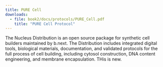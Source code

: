 ```yaml
---
title: PURE Cell
downloads:
  - file: book2/docs/protocols/PURE_Cell.pdf
    title: "PURE Cell Protocol"
---
```


The Nucleus Distribution is an open source package for synthetic cell builders maintained by b.next. The Distribution includes integrated digital tools, biological materials, documentation, and validated protocols for the full process of cell building, including cytosol construction, DNA content engineering, and membrane encapsulation. THis is new.